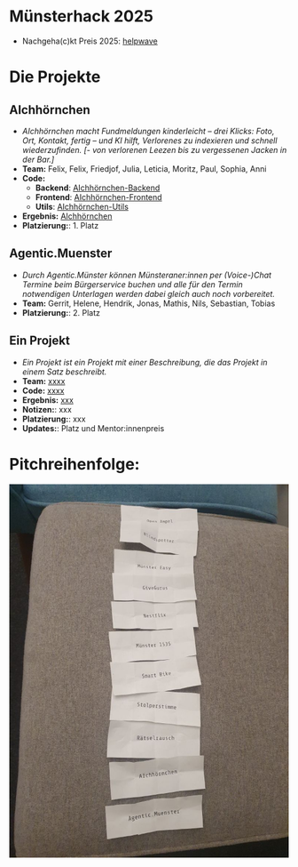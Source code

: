 # Münsterhack 2025

- Nachgeha(c)kt Preis 2025: [helpwave](https://helpwave.de/)

# Die Projekte

## AIchhörnchen

- _AIchhörnchen macht Fundmeldungen kinderleicht – drei Klicks: Foto, Ort, Kontakt, fertig – und KI hilft, Verlorenes zu indexieren und schnell wiederzufinden.
[- von verlorenen Leezen bis zu vergessenen Jacken in der Bar.]_
- **Team:** Felix, Felix, Friedjof, Julia, Leticia, Moritz, Paul, Sophia, Anni
- **Code:** 
  - **Backend**: [AIchhörnchen-Backend](https://github.com/Just-another-Muensterhack/aichhoernchen-backend)
  - **Frontend**: [AIchhörnchen-Frontend](https://github.com/Just-another-Muensterhack/aichhoernchen-frontend)
  - **Utils**: [AIchhörnchen-Utils](https://github.com/Just-another-Muensterhack/aichhoernchen-utils)
- **Ergebnis:** [AIchhörnchen](https://aichhoernchen.de)
- **Platzierung:**: 1. Platz

## Agentic.Muenster

- _Durch Agentic.Münster können Münsteraner:innen per (Voice-)Chat Termine beim Bürgerservice buchen und alle für den Termin notwendigen Unterlagen werden dabei gleich auch noch vorbereitet._
- **Team:** Gerrit, Helene, Hendrik, Jonas, Mathis, Nils, Sebastian, Tobias
- **Platzierung:**: 2. Platz




## Ein Projekt

- _Ein Projekt ist ein Projekt mit einer Beschreibung, die das Projekt in einem Satz beschreibt._
- **Team:** [xxxx](xxxx)
- **Code:** [xxxx](xxxx)
- **Ergebnis:** [xxx](xxx)
- **Notizen:**: xxx
- **Platzierung:**: xxx
- **Updates:**: Platz und Mentor:innenpreis

# Pitchreihenfolge:

![Pitchreihenfolge](./images/pitchreihenfolge2025.jpg)
